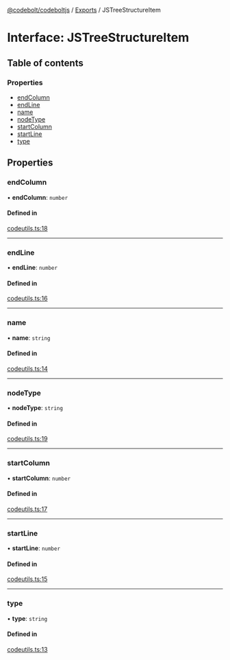 [@codebolt/codeboltjs](../README.md) / [Exports](../modules.md) / JSTreeStructureItem

# Interface: JSTreeStructureItem

## Table of contents

### Properties

- [endColumn](JSTreeStructureItem.md#endcolumn)
- [endLine](JSTreeStructureItem.md#endline)
- [name](JSTreeStructureItem.md#name)
- [nodeType](JSTreeStructureItem.md#nodetype)
- [startColumn](JSTreeStructureItem.md#startcolumn)
- [startLine](JSTreeStructureItem.md#startline)
- [type](JSTreeStructureItem.md#type)

## Properties

### endColumn

• **endColumn**: `number`

#### Defined in

[codeutils.ts:18](https://github.com/codeboltai/codeboltjs/blob/1ae9852f107cfee4a652d6d80c0a92c9344ec151/src/modules/codeutils.ts#L18)

___

### endLine

• **endLine**: `number`

#### Defined in

[codeutils.ts:16](https://github.com/codeboltai/codeboltjs/blob/1ae9852f107cfee4a652d6d80c0a92c9344ec151/src/modules/codeutils.ts#L16)

___

### name

• **name**: `string`

#### Defined in

[codeutils.ts:14](https://github.com/codeboltai/codeboltjs/blob/1ae9852f107cfee4a652d6d80c0a92c9344ec151/src/modules/codeutils.ts#L14)

___

### nodeType

• **nodeType**: `string`

#### Defined in

[codeutils.ts:19](https://github.com/codeboltai/codeboltjs/blob/1ae9852f107cfee4a652d6d80c0a92c9344ec151/src/modules/codeutils.ts#L19)

___

### startColumn

• **startColumn**: `number`

#### Defined in

[codeutils.ts:17](https://github.com/codeboltai/codeboltjs/blob/1ae9852f107cfee4a652d6d80c0a92c9344ec151/src/modules/codeutils.ts#L17)

___

### startLine

• **startLine**: `number`

#### Defined in

[codeutils.ts:15](https://github.com/codeboltai/codeboltjs/blob/1ae9852f107cfee4a652d6d80c0a92c9344ec151/src/modules/codeutils.ts#L15)

___

### type

• **type**: `string`

#### Defined in

[codeutils.ts:13](https://github.com/codeboltai/codeboltjs/blob/1ae9852f107cfee4a652d6d80c0a92c9344ec151/src/modules/codeutils.ts#L13)
